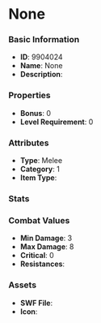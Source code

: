 # None



### Basic Information

- **ID**: 9904024
- **Name**: None
- **Description**: 

### Properties

- **Bonus**: 0
- **Level Requirement**: 0

### Attributes

- **Type**: Melee
- **Category**: 1
- **Item Type**: 

### Stats


### Combat Values

- **Min Damage**: 3
- **Max Damage**: 8
- **Critical**: 0
- **Resistances**: 

### Assets

- **SWF File**: 
- **Icon**: 

